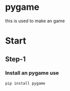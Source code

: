 # pygame
this is used to make an game


# Start 

## Step-1
### Install an pygame use 
    pip install pygame
